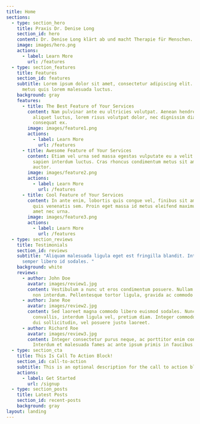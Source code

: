 ```yaml
---
title: Home
sections:
  - type: section_hero
    title: Praxis Dr. Denise Long
    section_id: hero
    content: Dr. Denise Long klärt ab und macht Therapie für Menschen.
    image: images/hero.png
    actions:
      - label: Learn More
        url: /features
  - type: section_features
    title: Features
    section_id: features
    subtitle: Lorem ipsum dolor sit amet, consectetur adipiscing elit. Nullam a
      metus quis lorem malesuada luctus.
    background: gray
    features:
      - title: The Best Feature of Your Services
        content: Nam pulvinar ante eu ultricies volutpat. Aenean hendrerit, eros sed
          aliquet luctus, lorem risus volutpat dolor, nec dignissim diam neque
          consequat ex.
        image: images/feature1.png
        actions:
          - label: Learn More
            url: /features
      - title: Awesome Feature of Your Services
        content: Etiam vel urna sed massa egestas vulputate eu a velit. Sed ut nisl nec
          sapien interdum luctus. Cras rhoncus condimentum metus sit amet
          auctor.
        image: images/feature2.png
        actions:
          - label: Learn More
            url: /features
      - title: Cool Feature of Your Services
        content: In ante enim, lobortis quis congue vel, finibus sit amet mi. Aenean
          quis venenatis sem. Proin eget massa id metus eleifend maximus sit
          amet nec urna.
        image: images/feature3.png
        actions:
          - label: Learn More
            url: /features
  - type: section_reviews
    title: Testimonials
    section_id: reviews
    subtitle: "Aliquam malesuada ligula eget est fringilla blandit. Integer finibus
      semper libero id sodales. "
    background: white
    reviews:
      - author: John Doe
        avatar: images/review1.jpg
        content: Vestibulum a nunc ut eros condimentum posuere. Nullam dapibus quis nunc
          non interdum. Pellentesque tortor ligula, gravida ac commodo eu.
      - author: Jane Roe
        avatar: images/review2.jpg
        content: Sed laoreet magna commodo libero euismod sodales. Nunc ac libero
          convallis, interdum ligula vel, pretium diam. Integer commodo sem at
          dui sollicitudin, vel posuere justo laoreet.
      - author: Richard Roe
        avatar: images/review3.jpg
        content: Integer consectetur purus neque, ac porttitor enim convallis vitae.
          Interdum et malesuada fames ac ante ipsum primis in faucibus.
  - type: section_cta
    title: This Is Call To Action Block!
    section_id: call-to-action
    subtitle: This is an optional description for the call to action block.
    actions:
      - label: Get Started
        url: /signup
  - type: section_posts
    title: Latest Posts
    section_id: recent-posts
    background: gray
layout: landing
---
```

